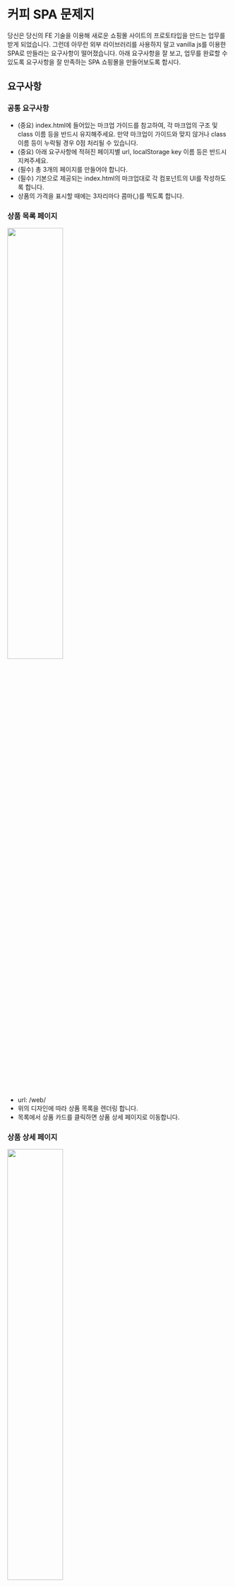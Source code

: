 # 커피 SPA 문제지
당신은 당신의 FE 기술을 이용해 새로운 쇼핑몰 사이트의 프로토타입을 만드는 업무를 받게 되었습니다. 
그런데 아무런 외부 라이브러리를 사용하지 말고 vanilla js를 이용한 SPA로 만들라는 요구사항이 떨어졌습니다.
아래 요구사항을 잘 보고, 업무를 완료할 수 있도록 요구사항을 잘 만족하는 SPA 쇼핑몰을 만들어보도록 합시다.

## 요구사항
### 공통 요구사항
- (중요) index.html에 들어있는 마크업 가이드를 참고하여, 각 마크업의 구조 및 class 이름 등을 반드시 유지해주세요. 만약 마크업이 가이드와 맞지 않거나 class 이름 등이 누락될 경우 0점 처리될 수 있습니다.
- (중요) 아래 요구사항에 적혀진 페이지별 url, localStorage key 이름 등은 반드시 지켜주세요.
- (필수) 총 3개의 페이지를 만들어야 합니다.
- (필수) 기본으로 제공되는 index.html의 마크업대로 각 컴포넌트의 UI를 작성하도록 합니다.
- 상품의 가격을 표시할 때에는 3자리마다 콤마(,)를 찍도록 합니다.

### 상품 목록 페이지
<img src="./img/image.png" width="50%" height="50%"/>

- url: /web/
- 위의 디자인에 따라 상품 목록을 렌더링 합니다.
- 목록에서 상품 카드를 클릭하면 상품 상세 페이지로 이동합니다.


### 상품 상세 페이지
<img src="./img/image-1.png" width="50%" height="50%"/>

- url: /web/products/:productId
- [x] (필수) productId에 해당하는 상품을 불러오고, 상품 정보를 렌더링 합니다.
  - 반드시 아래 형식에 맞게 옵션 텍스트를 렌더링 해주세요.
    - [x] (필수) 상품 옵션가가 0인 경우, 아래의 형식으로 전체 옵션이름을 렌더링 합니다.
      - `${상품이름} ${옵션이름}`
    - [x] (필수) 상품 옵션가가 0보다 큰 경우, 아래의 형식으로 전체 옵션이름을 렌더링 합니다.
      - `${상품이름} ${옵션이름} (+${옵션가격}원)`
      - 옵션 가격을 렌더링하는 경우 가격 부분에 3자리마다 콤마(,)를 찍도록 합니다.
    - [x] (필수) 재고가 0인 상품의 경우, 아래의 형식으로 전체 옵션이름을 렌더링 합니다.
      - `(품절) ${상품이름} ${옵션이름}`
      - option에 disabled attribute를 지정하여 선택되지 않게 합니다.
- [x] (필수) 상품의 옵션을 선택하면, 선택된 상품을 보여주는 영역에 추가합니다.
  - [x] (필수) 이미 선택된 상품은 다시 선택해도 선택된 상품에 추가되지 않아야 합니다.
  - [x] (필수) 선택된 옵션들의 총 가격을 계산해서 위의 이미지처럼 렌더링합니다.
    - 옵션별 가격은 상품 가격 + 옵션 가격을 합친 값입니다.
    - 각 옵션별 가격은 수량만큼 곱해야 합니다.
- 선택된 상품의 input에서 수량을 변경하면 수량이 변경되어야 합니다.
  - [x] 선택한 옵션의 개수를 변경 시, option의 stock을 넘을 수 없게 해야합니다.
  - [x] 해당 input에 숫자가 아닌 값을 넣은 경우 무시하도록 합니다.
- [ ] (필수) 주문하기 버튼을 누르면 localStorage에 아래 형태의 데이터로 상품들을 추가하고, `/cart` 페이지로 이동합니다. 이때 localStorage에 담는 키 이름은 반드시 `products_cart` 라는 이름으로 하도록 합니다.
```json
[
  {
    productId: "상품 id",
    optionId: "선택한 옵션의 id",
    quantity: "선택한 수량"
  }
]
```


### 장바구니
<img src="./img/image-2.png" width="50%" height="50%"/>

- url: /web/cart
- (필수) local storage에 담아둔 장바구니 관련 데이터를 이용해 상품 및 상품 옵션 데이터를 불러오고, 화면 가이드에 맞게 장바구니에 담긴 상품들을 렌더링 합니다.
  - 출력 텍스트 형식은 마크업, 그리고 예시 화면과 같게 해주세요.
  - ${상품이름} ${옵션이름} ${수량}개의 형식입니다.
  - 상품은 여러 종류를 담을 수 있어야 합니다.
    - 1번 상품 상세 페이지에서 상품을 고른 뒤 주문하기를 누르고, 다시 상품 목록 페이지로 돌아가 2번 상품 상세 페이지에서 상품을 고른 뒤 주문하기를 누르면 장바구니 페이지에서 선택된 1번 상품과 2번 상품 모두 렌더링 되어야 합니다.
    - 위의 경우, 다시 상품 목록 페이지로 돌아가는 것은 뒤로 가기를 통해 이동하면 되며, 별도의 기능 구현은 필요하지 않습니다.
- (필수) 장바구니에 담긴 상품은 예시처럼 상품의 기본가 + 옵션가와 각 옵션의 수량을 더한 총액을 맨 아래 총 가격 부분에 출력해야 합니다.
  - 출력 텍스트 형식은 마크업, 그리고 예시 화면과 같게 해주세요.
  - 총 상품가격 ${계산된 총 상품 가격}원의 형식입니다.
- (필수) 주문하기 클릭 시, alert을 이용해 주문되었습니다 메시지를 띄우고 상품 목록 페이지로 이동시킵니다. 이때 local storage에 담아둔 장바구니 값들은 모두 비워야합니다.
- 만약 장바구니에 담은 상품이 없는 채로 장바구니 페이지에 들어오면 alert을 이용해 장바구니가 비어 있습니다 메세지를 띄운 후 상품 목록 페이지로 이동시킵니다.


## API 명세
### 상품 목록 조회
- GET - https://h6uc5l8b1g.execute-api.ap-northeast-2.amazonaws.com/dev/products
  - 상품 목록을 조회합니다.
  - 응답은 아래와 같습니다.
```json
[
  {
    "id": 1,
    "name": "커피 컵",
    "imageUrl": "https://grepp-cloudfront.s3.ap-northeast-2.amazonaws.com/programmers_imgs/assignment_image/cafe_coffee_cup.png",
    "price": 10000
  },
  {
    "id": 2,
    "name": "커피컵 종이홀더",
    "imageUrl": "https://grepp-cloudfront.s3.ap-northeast-2.amazonaws.com/programmers_imgs/assignment_image/coffee_cup_paper_sleeve.png",
    "price": 1000
  },
  ...
]
```
- 각 항목이 나타내는 값은 아래와 같습니다.
  - id: 상품 id
  - name: 상품 이름
  - imageUrl: 상품 이미지 주소
  - price: 상품 가격


### 상품 옵션 및 수량 조회
- GET - https://h6uc5l8b1g.execute-api.ap-northeast-2.amazonaws.com/dev/products/{productId}
  - productId에 해당하는 상품을 조회합니다.
  - 응답은 아래와 같습니다.

```json
{
  "id": 1,
  "name": "커피 컵",
  "price": 10000,
  "imageUrl": "https://grepp-cloudfront.s3.ap-northeast-2.amazonaws.com/programmers_imgs/assignment_image/cafe_coffee_cup.png",
  "productOptions": [
    {
      "id": 1,
      "name": "100개 묶음",
      "price": 0,
      "stock": 5,
      "created_at": "2021-08-23T22:52:17.634Z",
      "updated_at": "2021-08-23T22:52:17.638Z"
    },
    {
      "id": 2,
      "name": "200개 묶음",
      "price": 8000,
      "stock": 5,
      "created_at": "2021-08-23T22:52:34.248Z",
      "updated_at": "2021-08-23T22:52:34.252Z"
    },
    {
      "id": 24,
      "name": "10개 묶음",
      "price": 0,
      "stock": 555,
      "created_at": "2021-08-23T23:03:04.873Z",
      "updated_at": "2021-08-23T23:03:04.879Z"
    }
  ]
}
```

- 각 항목이 나타내는 값은 아래와 같습니다.
  - id: 상품 id
  - name: 상품 이름
  - price: 상품 가격
  - imageUrl: 상품 이미지 주소
  - productsOptions
    - id: 옵션 id
    - name: 옵션 이름
    - price: 옵션 가격
  -stock: 재고